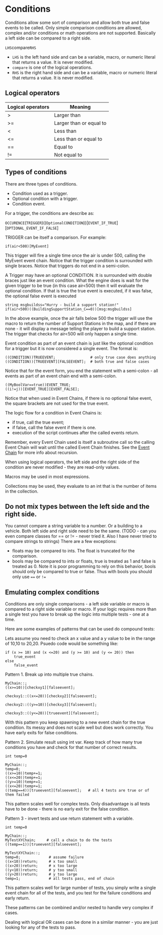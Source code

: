 # Conditions

Conditions allow some sort of comparison and allow both true and false events to be called.  Only simple comparison conditions are allowed, complex and/or conditions or math operations are not supported.  Basically a left side can be compared to a right side.

`LHS`compare`RHS`

- `LHS` is the left hand side and can be a variable, macro, or numeric literal that returns a value. It is never modified.
- `compare` is one of the logical operations.
- `RHS` is the right hand side and can be a variable, macro or numeric literal that returns a value. It is never modified.

## Logical operators

|Logical operators|Meaning|
|---|---|
|>|Larger than|
|>=|Larger than or equal to|
|<|Less than|
|<=|Less than or equal to|
|==|Equal to|
|!=|Not equal to|


## Types of conditions
There are three types of conditions.
- Condition used as a trigger.
- Optional condition with a trigger.
- Condition event.


For a trigger, the conditions are describe as:

`OCCURENCE`(`TRIGGER`)((`OptionalCONDITION`))[`EVENT_IF_TRUE`][`OPTIONAL_EVENT_IF_FALSE`]

TRIGGER can be itself a comparison. For example:

```mms
if(air<500)[MyEvent]
```

This trigger will fire a single time once the air is under 500, calling the MyEvent event chain.  Notice that the trigger condition is surrounded with single braces. Notice that triggers do not end in a semi-colon.

A Trigger may have an optional CONDITION. It is surrounded with double braces just like an event condition.  What the engine does is wait for the given trigger to be true (in this case air<500) then it will evaluate the optional condition. If that is true the true event is executed, if it was false, the optional false event is executed

```mms
string msgbuildss="Hurry - build a support station!"
if(air<500)((BuildingSupportStation_C==0))[msg:msgbuildss]
```

In the above example, once the air falls below 500 the trigger will use the macro to return the number of Support Stations in the map, and if there are none - it will display a message telling the player to build a support station. The trigger that checks for air<500 will only happen a single time.

Event condition as part of an event chain is just like the optional condition for a trigger but it is now considered a single event. The format is:

```mms
((CONDITION))TRUEEVENT;                # only true case does anything
((CONDITION))[TRUEEVENT][FALSEEVENT];  # both true and false cases
```

Notice that for the event form, you end the statement with a semi-colon - all events as part of an event chain end with a semi-colon.


```mms
((MyBoolVar==true))EVENT_TRUE;
((i!=j))[EVENT_TRUE][EVENT_FALSE];
```

Notice that when used in Event Chains, if there is no optional false event, the square brackets are not used for the true event.

The logic flow for a condition in Event Chains is:
- if true, call the true event;
- if false, call the false event if there is one.
- execution of the script continues after the called events return.

Remember, every Event Chain used is itself a subroutine call so the calling Event Chain will wait until the called Event Chain finishes.  See the [Event Chain](_pages/EventChains) for more info about recursion.

When using logical operators, the left side and the right side of the condition are never modified - they are read-only values.

Macros may be used in most expressions.

Collections may be used, they evaluate to an int that is the number of items in the collection.

## Do not mix types between the left side and the right side.

You cannot compare a string variable to a number. Or a building to a vehicle. Both left side and right side need to be the same. (TODO - can you even compare classes for == or != - never tried it. Also I have never tried to compare strings to strings) There are a few exceptions:

- floats may be compared to ints. The float is truncated for the comparison.
- bools may be compared to ints or floats, true is treated as 1 and false is treated as 0. Note it is poor programming to rely on this behavior, bools should only be compared to true or false. Thus with bools you should only use `==` or `!=`

## Emulating complex conditions

Conditions are only single comparisons - a left side variable or macro is compared to a right side variable or macro.  If your logic requires more than a single test you have to break up the logic into multiple tests - one at a time.

Here are some examples of patterns that can be used do compound tests:

Lets assume you need to check an x value and a y value to be in the range of 10,10 to 20,20. Psuedo code would be something like:

```mms
if (x >= 10) and (x <=20) and (y >= 10) and (y <= 20)) then
    true_event
else
    false_event
```

Pattern 1. Break up into multiple true chains.

```mms
MyChain::;
((x>=10))[checkxy1][falseevent];

checkxy1::((x<=20))[checkxy2][falseevent];

checkxy2::((y>=10))[checkxy3][falseevent];

checkxy3::((y<=20))[trueevent][falseevent];
```

With this pattern you keep spawning to a new event chain for the true condition. Its messy and does not scale well but does work correctly. You have early exits for false conditions.

Pattern 2. Simulate result using int var. Keep track of how many true conditions you have and check for that number of correct results.

```mms
int temp=0

MyChain::;
temp=0;
((x>=10))temp+=1;
((x<=20))temp+=1;
((y>=10))temp+=1;
((x<=20))temp+=1;
((temp==4))[trueevent][falseevent];   # all 4 tests are true or of them failed
```

This pattern scales well for complex tests. Only disadvantage is all tests have to be done - there is no early exit for the false condition.

Pattern 3 - invert tests and use return statement with a variable.

```mms
int temp=0

MyChain::;
MyTestXYChain;     # call a chain to do the tests
((temp==1))[trueevent][falseevent];

MyTestXYChain::;
temp=0;             # assume failure
((x<10))return;     # x too small
((x>20))return;     # x too large
((y<10))return;     # y too small
((y>20))return;     # y too large
temp=1;             # all tests pass, end of chain
```

This pattern scales well for large number of tests, you simply write a single event chain for all of the tests, and you test for the failure conditions and early return.

These patterns can be combined and/or nested to handle very complex if cases.

Dealing with logical OR cases can be done in a similar manner - you are just looking for any of the tests to pass.

